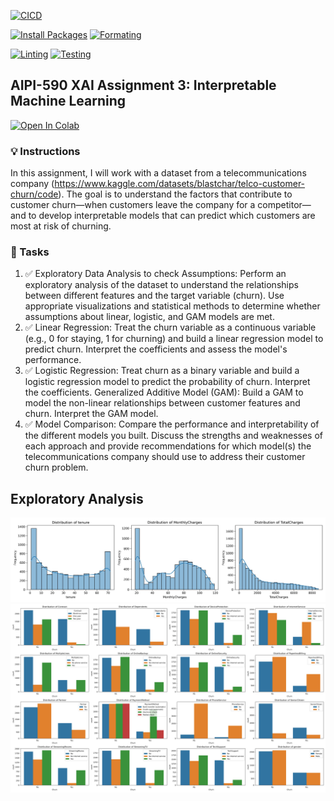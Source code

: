 [![CICD](https://github.com/BobZhang26/AIPI-590---XAI-Assignment-3/actions/workflows/cicd.yml/badge.svg)](https://github.com/BobZhang26/AIPI-590---XAI-Assignment-3/actions/workflows/cicd.yml)

[![Install Packages](https://github.com/BobZhang26/AIPI-590---XAI-Assignment-3/actions/workflows/install.yml/badge.svg)](https://github.com/BobZhang26/AIPI-590---XAI-Assignment-3/actions/workflows/install.yml)
[![Formating](https://github.com/BobZhang26/AIPI-590---XAI-Assignment-3/actions/workflows/format.yml/badge.svg)](https://github.com/BobZhang26/AIPI-590---XAI-Assignment-3/actions/workflows/format.yml)

[![Linting](https://github.com/BobZhang26/AIPI-590---XAI-Assignment-3/actions/workflows/linting.yml/badge.svg)](https://github.com/BobZhang26/AIPI-590---XAI-Assignment-3/actions/workflows/linting.yml)
[![Testing](https://github.com/BobZhang26/AIPI-590---XAI-Assignment-3/actions/workflows/testing.yml/badge.svg)](https://github.com/BobZhang26/AIPI-590---XAI-Assignment-3/actions/workflows/testing.yml)
## AIPI-590 XAI Assignment 3: Interpretable Machine Learning 
[![Open In Colab](https://colab.research.google.com/assets/colab-badge.svg)](https://colab.research.google.com/drive/1YKf82BTdL36J1nWqf2s12nLvWaz9DD-y#scrollTo=NqiqXpUk9YcC)

### 💡 Instructions
In this assignment, I will work with a dataset from a telecommunications company (https://www.kaggle.com/datasets/blastchar/telco-customer-churn/code). The goal is to understand the factors that contribute to customer churn—when customers leave the company for a competitor—and to develop interpretable models that can predict which customers are most at risk of churning.


### 🚀 Tasks

1. ✅ Exploratory Data Analysis to check Assumptions: Perform an exploratory analysis of the dataset to understand the relationships between different features and the target variable (churn). Use appropriate visualizations and statistical methods to determine whether assumptions about linear, logistic, and GAM models are met. 
2. ✅ Linear Regression: Treat the churn variable as a continuous variable (e.g., 0 for staying, 1 for churning) and build a linear regression model to predict churn. Interpret the coefficients and assess the model's performance.
3. ✅ Logistic Regression: Treat churn as a binary variable and build a logistic regression model to predict the probability of churn. Interpret the coefficients.
Generalized Additive Model (GAM): Build a GAM to model the non-linear relationships between customer features and churn. Interpret the GAM model. 
4. ✅ Model Comparison: Compare the performance and interpretability of the different models you built. Discuss the strengths and weaknesses of each approach and provide recommendations for which model(s) the telecommunications company should use to address their customer churn problem.

## Exploratory Analysis
![Alt Text](./num_dist.jpg)
![Alt Text](./cat_dist.jpg)
